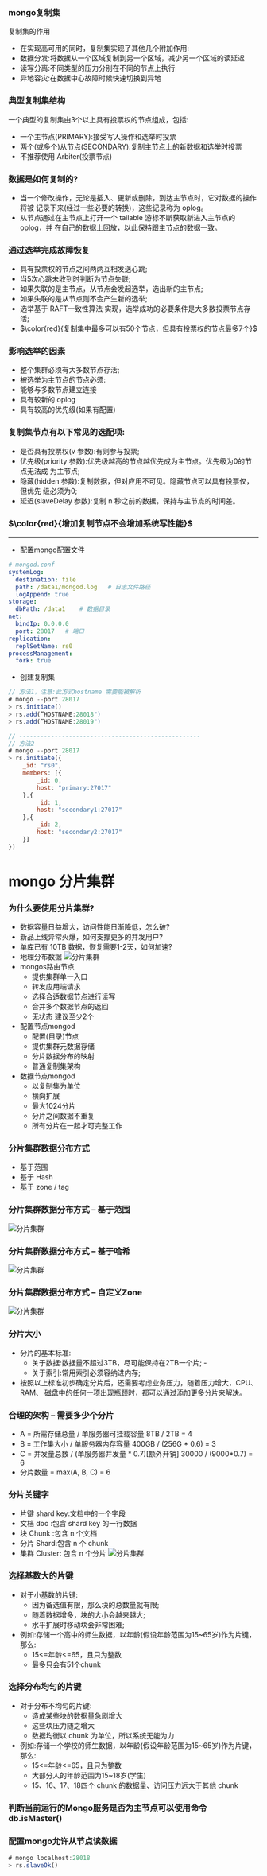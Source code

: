 ### mongo复制集
 复制集的作用
- 在实现高可用的同时，复制集实现了其他几个附加作用:
- 数据分发:将数据从一个区域复制到另一个区域，减少另一个区域的读延迟 
- 读写分离:不同类型的压力分别在不同的节点上执行
- 异地容灾:在数据中心故障时候快速切换到异地

### 典型复制集结构
一个典型的复制集由3个以上具有投票权的节点组成，包括:
- 一个主节点(PRIMARY):接受写入操作和选举时投票
- 两个(或多个)从节点(SECONDARY):复制主节点上的新数据和选举时投票 
- 不推荐使用 Arbiter(投票节点)

### 数据是如何复制的?
- 当一个修改操作，无论是插入、更新或删除，到达主节点时，它对数据的操作将被 记录下来(经过一些必要的转换)，这些记录称为 oplog。
- 从节点通过在主节点上打开一个 tailable 游标不断获取新进入主节点的 oplog，并 在自己的数据上回放，以此保持跟主节点的数据一致。

### 通过选举完成故障恢复
- 具有投票权的节点之间两两互相发送心跳;
- 当5次心跳未收到时判断为节点失联;
- 如果失联的是主节点，从节点会发起选举，选出新的主节点;
- 如果失联的是从节点则不会产生新的选举;
- 选举基于 RAFT一致性算法 实现，选举成功的必要条件是大多数投票节点存活;
- $\color{red}{复制集中最多可以有50个节点，但具有投票权的节点最多7个}$

### 影响选举的因素
- 整个集群必须有大多数节点存活;
- 被选举为主节点的节点必须:
- 能够与多数节点建立连接
- 具有较新的 oplog
- 具有较高的优先级(如果有配置)

### 复制集节点有以下常见的选配项:
- 是否具有投票权(v 参数):有则参与投票;
- 优先级(priority 参数):优先级越高的节点越优先成为主节点。优先级为0的节点无法成 为主节点;
- 隐藏(hidden 参数):复制数据，但对应用不可见。隐藏节点可以具有投票仅，但优先 级必须为0;
- 延迟(slaveDelay 参数):复制 n 秒之前的数据，保持与主节点的时间差。

### $\color{red}{增加复制节点不会增加系统写性能}$
--- 
- 配置mongo配置文件
```yaml
# mongod.conf
systemLog:
  destination: file
  path: /data1/mongod.log   # 日志文件路径
  logAppend: true
storage:
  dbPath: /data1    # 数据目录
net:
  bindIp: 0.0.0.0
  port: 28017   # 端口
replication:
  replSetName: rs0
processManagement:
  fork: true 
```

- 创建复制集
```javascript
// 方法1，注意:此方式hostname 需要能被解析
# mongo --port 28017
> rs.initiate()
> rs.add(”HOSTNAME:28018") 
> rs.add(”HOSTNAME:28019")

// ---------------------------------------------------
// 方法2
# mongo --port 28017
> rs.initiate({
    _id: "rs0",
    members: [{
        _id: 0,
        host: "primary:27017"
    },{
        _id: 1,
        host: "secondary1:27017"
    },{
        _id: 2,
        host: "secondary2:27017"
    }]
})
```

# mongo 分片集群
### 为什么要使用分片集群?
- 数据容量日益增大，访问性能日渐降低，怎么破? 
- 新品上线异常火爆，如何支撑更多的并发用户?
- 单库已有 10TB 数据，恢复需要1-2天，如何加速? 
- 地理分布数据
![分片集群](https://s1.ax1x.com/2020/10/10/0yIp3q.png)
- mongos路由节点
  - 提供集群单一入口
  - 转发应用端请求
  - 选择合适数据节点进行读写
  - 合并多个数据节点的返回
  - 无状态 建议至少2个
- 配置节点mongod
  - 配置(目录)节点
  - 提供集群元数据存储
  - 分片数据分布的映射
  - 普通复制集架构
- 数据节点mongod
  - 以复制集为单位 
  - 横向扩展 
  - 最大1024分片 
  - 分片之间数据不重复 
  - 所有分片在一起才可完整工作

### 分片集群数据分布方式
- 基于范围
- 基于 Hash
- 基于 zone / tag

### 分片集群数据分布方式 – 基于范围
![分片集群](https://s1.ax1x.com/2020/10/10/0yoxlq.png)

### 分片集群数据分布方式 – 基于哈希
![分片集群](https://s1.ax1x.com/2020/10/10/0yTe6x.png)

### 分片集群数据分布方式 – 自定义Zone
![分片集群](https://s1.ax1x.com/2020/10/10/0yTtjP.png)

### 分片大小
- 分片的基本标准:
  - 关于数据:数据量不超过3TB，尽可能保持在2TB一个片; -
  - 关于索引:常用索引必须容纳进内存;
- 按照以上标准初步确定分片后，还需要考虑业务压力，随着压力增大，CPU、RAM、 磁盘中的任何一项出现瓶颈时，都可以通过添加更多分片来解决。

### 合理的架构 – 需要多少个分片
- A = 所需存储总量 / 单服务器可挂载容量 8TB / 2TB = 4
- B = 工作集大小 / 单服务器内存容量 400GB / (256G * 0.6) = 3
- C = 并发量总数 / (单服务器并发量 * 0.7)[额外开销] 30000 / (9000*0.7) = 6
- 分片数量 = max(A, B, C) = 6

### 分片关键字
- 片键 shard key:文档中的一个字段
- 文档 doc :包含 shard key 的一行数据
- 块 Chunk :包含 n 个文档
- 分片 Shard:包含 n 个 chunk
- 集群 Cluster: 包含 n 个分片
![分片集群](https://s1.ax1x.com/2020/10/10/0yHMJH.png)

### 选择基数大的片键
- 对于小基数的片键:
  - 因为备选值有限，那么块的总数量就有限; 
  - 随着数据增多，块的大小会越来越大;
  - 水平扩展时移动块会非常困难;
- 例如:存储一个高中的师生数据，以年龄(假设年龄范围为15~65岁)作为片键， 那么:
  - 15<=年龄<=65，且只为整数 
  - 最多只会有51个chunk

### 选择分布均匀的片键
- 对于分布不均匀的片键:
  - 造成某些块的数据量急剧增大
  - 这些块压力随之增大
  - 数据均衡以 chunk 为单位，所以系统无能为力
- 例如:存储一个学校的师生数据，以年龄(假设年龄范围为15~65岁)作为片键， 那么:
  - 15<=年龄<=65，且只为整数
  - 大部分人的年龄范围为15~18岁(学生)
  - 15、16、17、18四个 chunk 的数据量、访问压力远大于其他 chunk

### 判断当前运行的Mongo服务是否为主节点可以使用命令db.isMaster()

### 配置mongo允许从节点读数据
```javascript
# mongo localhost:28018
> rs.slaveOk()
```